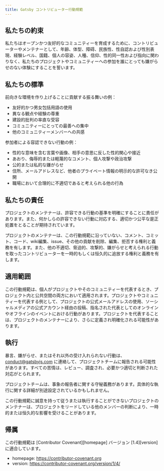```yaml
---
title: Gatsby コントリビューター行動規範
---
```


## 私たちの約束

私たちはオープンかつ友好的なコミュニティーを育成するために、コントリビューターやメンテナーとして、年齢、体型、障碍、民族性、性自認および性別表現、経験レベル、国籍、個人の容姿、人種、信仰、性的同一性および指向に関わりなく、私たちのプロジェクトやコミュニティーへの参加を誰にとっても嫌がらせのない体験にすることを誓います。

## 私たちの標準

前向きな環境を作り上げることに貢献する振る舞いの例：

- 友好的かつ男女包括用語の使用
- 異なる観点や経験の尊重
- 建設的批判の率直な受容
- コミュニティーにとっての最善への集中
- 他のコミュニティーメンバーへの共感

参加者による容認できない行動の例：

- 性的な意味を含む言葉や画像、相手の意思に反した性的関心や接近
- あおり、侮辱的または軽蔑的なコメント、個人攻撃や政治攻撃
- 公的または私的な嫌がらせ
- 住所、メールアドレスなど、他者のプライベート情報の明示的な許可なき公開
- 職場において合理的に不適切であると考えられる他の行為

## 私たちの責任

プロジェクトのメンテナーは、許容できる行動の基準を明確にすることに責任があります。また、何かしらの許容できない行動に対応する、適切かつ公平な是正処置をとることが期待されています。

プロジェクトのメンテナーは、この行動規範に沿っていない、コメント、コミット、コード、wiki編集、issue、その他の貢献を削除、編集、拒否する権利と義務を有します。また、他の不適切、脅迫的、攻撃的、嫌がらせと考えられる行動を取ったコントリビューターを一時的もしくは恒久的に追放する権利と義務を有します。

## 適用範囲

この行動規範は、個人がプロジェクトやそのコミュニティーを代表するとき、プロジェクト内と公共空間の両方において適用されます。プロジェクトやコミュニティーを代表する例として、プロジェクトの公式メールアドレスの使用、ソーシャルメディアの公式アカウント経由の投稿、指名された代表としてのオンラインやオフラインのイベントにおける行動があります。プロジェクトを代表することは、プロジェクトのメンテナーにより、さらに定義され明確化される可能性があります。

## 執行

暴言、嫌がらせ、またはそれ以外の受け入れられない行動は、[conduct@gatsbyjs.com](mailto:conduct@gatsbyjs.com) に連絡して、プロジェクトチームに報告される可能性があります。すべての苦情は、レビュー、調査され、必要かつ適切と判断された対応がとられます。

プロジェクトチームは、事象の報告者に関する守秘義務があります。具体的な執行に関する詳細が別途設定されているかもしれません。

この行動規範に誠意を持って従うまたは執行することができないプロジェクトのメンテナーは、プロジェクトをリードしている他のメンバーの判断により、一時的または恒久的な影響を受けることがあります。

## 帰属

この行動規範は [Contributor Covenant][homepage] バージョン [1.4][version] に適合しています。

- homepage: https://contributor-covenant.org
- version: https://contributor-covenant.org/version/1/4/
